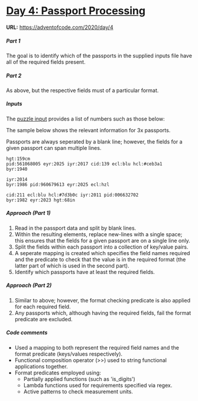 
# <ins>Day 4: Passport Processing</ins>

**URL:** https://adventofcode.com/2020/day/4

##### Part 1

The goal is to identify which of the passports in the supplied inputs file have all of the required fields present.

##### Part 2

As above, but the respective fields must of a particular format.

##### Inputs

The [puzzle input](https://github.com/Rich-F-G-Mills/Advent-Of-Code-2020-/blob/master/Day%204/Inputs.txt) provides a list of numbers such as those below:  

The sample below shows the relevant information for 3x passports.

Passports are always seperated by a blank line; however, the fields for a given passport can span multiple lines.

```
hgt:159cm
pid:561068005 eyr:2025 iyr:2017 cid:139 ecl:blu hcl:#ceb3a1
byr:1940

iyr:2014
byr:1986 pid:960679613 eyr:2025 ecl:hzl

cid:211 ecl:blu hcl:#7d3b0c iyr:2011 pid:006632702
byr:1982 eyr:2023 hgt:68in

```


##### Approach (Part 1)

1. Read in the passport data and split by blank lines.
2. Within the resulting elements, replace new-lines with a single space; this ensures that the fields for a given passport are on a single line only.
3. Split the fields within each passport into a collection of key/value pairs.
4. A seperate mapping is created which specifies the field names required and the predicate to check that the value is in the required format (the latter part of which is used in the second part).
5. Identify which passports have at least the required fields.

##### Approach (Part 2)

1. Similar to above; however, the format checking predicate is also applied for each required field.
2. Any passports which, although having the required fields, fail the format predicate are excluded.

##### Code comments

* Used a mapping to both represent the required field names and the format predicate (keys/values respectively).
* Functional composition operator (>>) used to string functional applications together.
* Format predicates employed using:
  - Partially applied functions (such as 'is_digits')
  - Lambda functions used for requirements specified via regex.
  - Active patterns to check measurement units.